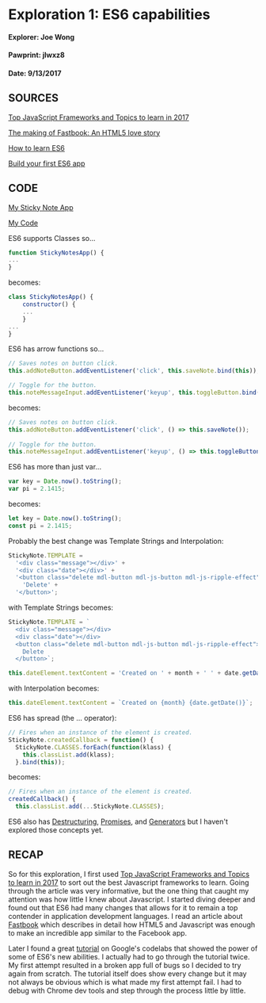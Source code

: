 # Exploration 1: ES6 capabilities
#### Explorer: Joe Wong
#### Pawprint: jlwxz8
#### Date: 9/13/2017

## SOURCES
[Top JavaScript Frameworks and Topics to learn in 2017](https://medium.com/javascript-scene/top-javascript-frameworks-topics-to-learn-in-2017-700a397b711 "Eric Elliot's 2017 guide")

[The making of Fastbook: An HTML5 love story](https://www.sencha.com/blog/the-making-of-fastbook-an-html5-love-story/)

[How to learn ES6](https://medium.com/javascript-scene/how-to-learn-es6-47d9a1ac2620 "Eric Elliot's ES6 guide")

[Build your first ES6 app](https://codelabs.developers.google.com/codelabs/chrome-es2015/index.html?index=..%2F..%2Findex#0 "A tutorial by google")

## CODE
[My Sticky Note App](http://joewong.me/chrome-es2015/)

[My Code](scripts/main.es6.js)

ES6 supports Classes so...
```javascript
function StickyNotesApp() {
...
}
```
becomes:
```javascript
class StickyNotesApp() {
    constructor() {
    ...
    }
...
}
```

ES6 has arrow functions so...
```javascript
// Saves notes on button click.
this.addNoteButton.addEventListener('click', this.saveNote.bind(this));

// Toggle for the button.
this.noteMessageInput.addEventListener('keyup', this.toggleButton.bind(this));
 ```
becomes:
```javascript
// Saves notes on button click.
this.addNoteButton.addEventListener('click', () => this.saveNote());
 
// Toggle for the button.
this.noteMessageInput.addEventListener('keyup', () => this.toggleButton()); 
```
 
ES6 has more than just var...
```javascript
var key = Date.now().toString();
var pi = 2.1415;
```
becomes:
```javascript
let key = Date.now().toString();
const pi = 2.1415;
``` 

Probably the best change was Template Strings and Interpolation:
```javascript
StickyNote.TEMPLATE =
  '<div class="message"></div>' +
  '<div class="date"></div>' +
  '<button class="delete mdl-button mdl-js-button mdl-js-ripple-effect">' +
    'Delete' +
  '</button>';
```
with Template Strings becomes:
```javascript
StickyNote.TEMPLATE = `
  <div class="message"></div>
  <div class="date"></div>
  <button class="delete mdl-button mdl-js-button mdl-js-ripple-effect">
    Delete
  </button>`;
```

```javascript
this.dateElement.textContent = 'Created on ' + month + ' ' + date.getDate();
```
with Interpolation becomes:
```javascript
this.dateElement.textContent = `Created on {month} {date.getDate()}`;
```

ES6 has spread (the ... operator):
```javascript
// Fires when an instance of the element is created.
StickyNote.createdCallback = function() {
  StickyNote.CLASSES.forEach(function(klass) {
    this.classList.add(klass);
  }.bind(this));
```
becomes:
```javascript
// Fires when an instance of the element is created.
createdCallback() {
  this.classList.add(...StickyNote.CLASSES);
```

ES6 also has [Destructuring](https://developer.mozilla.org/en-US/docs/Web/JavaScript/Reference/Operators/Destructuring_assignment), [Promises](https://developer.mozilla.org/en-US/docs/Web/JavaScript/Reference/Global_Objects/Promise), and [Generators](https://developer.mozilla.org/en-US/docs/Web/JavaScript/Reference/Global_Objects/Generator) but I haven't explored those concepts yet.

## RECAP
So for this exploration, I first used [Top JavaScript Frameworks and Topics to learn in 2017](https://medium.com/javascript-scene/top-javascript-frameworks-topics-to-learn-in-2017-700a397b711 "Eric Elliot's 2017 guide") to sort out the best Javascript frameworks to learn. Going through the article was very informative, but the one thing that caught my attention was how little I knew about Javascript. I started diving deeper and found out that ES6 had many changes that allows for it to remain a top contender in application development languages. I read an article about [Fastbook](https://www.sencha.com/blog/the-making-of-fastbook-an-html5-love-story/) which describes in detail how HTML5 and Javascript was enough to make an incredible app similar to the Facebook app.

Later I found a great [tutorial](https://codelabs.developers.google.com/codelabs/chrome-es2015/index.html?index=..%2F..%2Findex#0 "A tutorial by google") on Google's codelabs that showed the power of some of ES6's new abilities. I actually had to go through the tutorial twice. My first attempt resulted in a broken app full of bugs so I decided to try again from scratch. The tutorial itself does show every change but it may not always be obvious which is what made my first attempt fail. I had to debug with Chrome dev tools and step through the process little by little.